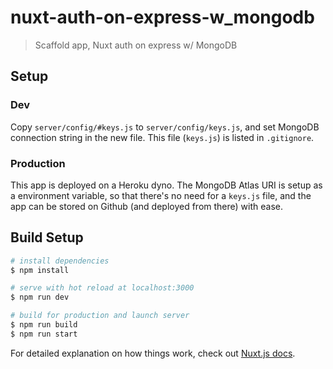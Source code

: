 # nuxt-auth-on-express-w_mongodb

> Scaffold app, Nuxt auth on express w/ MongoDB

## Setup

### Dev

Copy `server/config/#keys.js` to `server/config/keys.js`, and set MongoDB connection string in the new file. This file (`keys.js`) is listed in `.gitignore`.

### Production

This app is deployed on a Heroku dyno. The MongoDB Atlas URI is setup as a environment variable, so that there's no need for a `keys.js` file, and the app can be stored on Github (and deployed from there) with ease.

## Build Setup

```bash
# install dependencies
$ npm install

# serve with hot reload at localhost:3000
$ npm run dev

# build for production and launch server
$ npm run build
$ npm run start
```

For detailed explanation on how things work, check out [Nuxt.js docs](https://nuxtjs.org).

